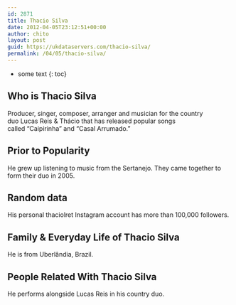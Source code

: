```yaml
---
id: 2871
title: Thacio Silva
date: 2012-04-05T23:12:51+00:00
author: chito
layout: post
guid: https://ukdataservers.com/thacio-silva/
permalink: /04/05/thacio-silva/
---
```


* some text
{: toc}
          
          
## Who is  Thacio Silva
                  
                  
                  
Producer, singer, composer, arranger and musician for the country duo Lucas Reis & Thácio that has released popular songs called &#8220;Caipirinha&#8221; and &#8220;Casal Arrumado.&#8221; 
                  
                
                
                
## Prior to Popularity 
                  
                  
                  
He grew up listening to music from the Sertanejo. They came together to form their duo in 2005.
                  
                
                
                
## Random data 
                  
                  
                  
His personal thaciolret Instagram account has more than 100,000 followers.
                  
                
                
                
## Family & Everyday Life of Thacio Silva
                  
                  
                  
He is from Uberlândia, Brazil.
                  
                
                
                
## People Related With  Thacio Silva
                  
                  
                  
He performs alongside Lucas Reis in his country duo.
                  
                
              
            
          
          
          
    
    
  
